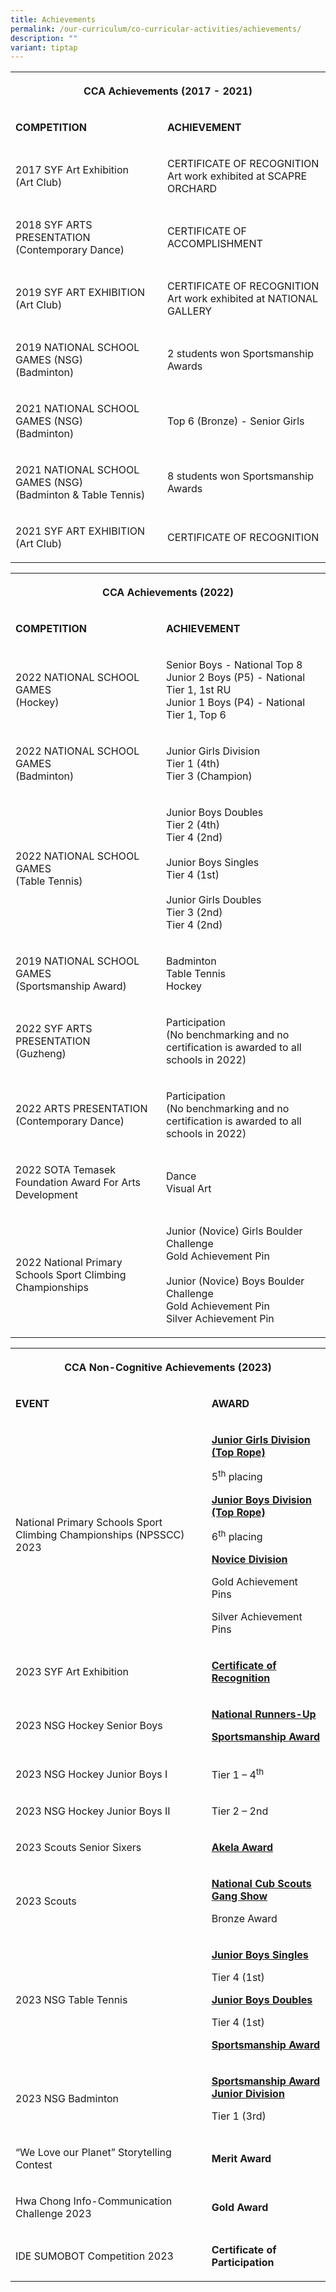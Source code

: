 ```yaml
---
title: Achievements
permalink: /our-curriculum/co-curricular-activities/achievements/
description: ""
variant: tiptap
---
```

<table>
<tbody>
<tr>
<th rowspan="1" colspan="2">
<p><strong>CCA Achievements (2017 - 2021)</strong>
</p>
</th>
</tr>
<tr>
<td rowspan="1" colspan="1">
<p><strong>COMPETITION</strong>
</p>
</td>
<td rowspan="1" colspan="1">
<p><strong>ACHIEVEMENT<br></strong>
</p>
</td>
</tr>
<tr>
<td rowspan="1" colspan="1">
<p>2017 SYF Art Exhibition
<br>(Art Club)</p>
</td>
<td rowspan="1" colspan="1">
<p>CERTIFICATE OF RECOGNITION
<br>Art work exhibited at SCAPRE ORCHARD</p>
</td>
</tr>
<tr>
<td rowspan="1" colspan="1">
<p>2018 SYF ARTS PRESENTATION
<br>(Contemporary Dance)
<br>
</p>
</td>
<td rowspan="1" colspan="1">
<p>CERTIFICATE OF ACCOMPLISHMENT</p>
</td>
</tr>
<tr>
<td rowspan="1" colspan="1">
<p>2019 SYF ART EXHIBITION
<br>(Art Club)</p>
</td>
<td rowspan="1" colspan="1">
<p>CERTIFICATE OF RECOGNITION
<br>Art work exhibited at NATIONAL GALLERY</p>
</td>
</tr>
<tr>
<td rowspan="1" colspan="1">
<p>2019 NATIONAL SCHOOL GAMES (NSG)
<br>(Badminton)</p>
</td>
<td rowspan="1" colspan="1">
<p>2 students won Sportsmanship Awards</p>
</td>
</tr>
<tr>
<td rowspan="1" colspan="1">
<p>2021 NATIONAL SCHOOL GAMES (NSG)
<br>(Badminton)</p>
</td>
<td rowspan="1" colspan="1">
<p>Top 6 (Bronze) - Senior Girls</p>
</td>
</tr>
<tr>
<td rowspan="1" colspan="1">
<p>2021 NATIONAL SCHOOL GAMES (NSG)
<br>(Badminton &amp; Table Tennis)</p>
</td>
<td rowspan="1" colspan="1">
<p>8 students won Sportsmanship Awards</p>
</td>
</tr>
<tr>
<td rowspan="1" colspan="1">
<p>2021 SYF ART EXHIBITION
<br>(Art Club)</p>
</td>
<td rowspan="1" colspan="1">
<p>CERTIFICATE OF RECOGNITION</p>
</td>
</tr>
</tbody>
</table>
<table>
<tbody>
<tr>
<th rowspan="1" colspan="2">
<p><strong>CCA Achievements (2022)</strong>
</p>
</th>
</tr>
<tr>
<td rowspan="1" colspan="1">
<p><strong>COMPETITION</strong>
</p>
</td>
<td rowspan="1" colspan="1">
<p><strong>ACHIEVEMENT<br></strong>
</p>
</td>
</tr>
<tr>
<td rowspan="1" colspan="1">
<p>2022 NATIONAL SCHOOL GAMES
<br>(Hockey)</p>
</td>
<td rowspan="1" colspan="1">
<p>Senior Boys - National Top 8
<br>Junior 2 Boys (P5) - National Tier 1, 1st RU
<br>Junior 1 Boys (P4) - National Tier 1, Top 6</p>
</td>
</tr>
<tr>
<td rowspan="1" colspan="1">
<p>2022 NATIONAL SCHOOL GAMES
<br>(Badminton)
<br>
</p>
</td>
<td rowspan="1" colspan="1">
<p>Junior Girls Division
<br>Tier 1 (4th)
<br>Tier 3 (Champion)</p>
</td>
</tr>
<tr>
<td rowspan="1" colspan="1">
<p>2022 NATIONAL SCHOOL GAMES
<br>(Table Tennis)</p>
</td>
<td rowspan="1" colspan="1">
<p>Junior Boys Doubles
<br>Tier 2 (4th)
<br>Tier 4 (2nd)
<br>
<br>Junior Boys Singles
<br>Tier 4 (1st)
<br>
<br>Junior Girls Doubles
<br>Tier 3 (2nd)
<br>Tier 4 (2nd)</p>
</td>
</tr>
<tr>
<td rowspan="1" colspan="1">
<p>2019 NATIONAL SCHOOL GAMES
<br>(Sportsmanship Award)</p>
</td>
<td rowspan="1" colspan="1">
<p>Badminton
<br>Table Tennis
<br>Hockey
<br>
</p>
</td>
</tr>
<tr>
<td rowspan="1" colspan="1">
<p>2022 SYF ARTS PRESENTATION
<br>(Guzheng)</p>
</td>
<td rowspan="1" colspan="1">
<p>Participation
<br>(No benchmarking and no certification is awarded to all schools in 2022)</p>
</td>
</tr>
<tr>
<td rowspan="1" colspan="1">
<p>2022 ARTS PRESENTATION
<br>(Contemporary Dance)</p>
</td>
<td rowspan="1" colspan="1">
<p>Participation
<br>(No benchmarking and no certification is awarded to all schools in 2022)</p>
</td>
</tr>
<tr>
<td rowspan="1" colspan="1">
<p>2022 SOTA Temasek Foundation Award For Arts Development</p>
</td>
<td rowspan="1" colspan="1">
<p>Dance
<br>Visual Art</p>
</td>
</tr>
<tr>
<td rowspan="1" colspan="1">
<p>2022 National Primary Schools Sport Climbing Championships</p>
</td>
<td rowspan="1" colspan="1">
<p>Junior (Novice) Girls Boulder Challenge
<br>Gold Achievement Pin
<br>
<br>Junior (Novice) Boys Boulder Challenge
<br>Gold Achievement Pin
<br>Silver Achievement Pin</p>
</td>
</tr>
</tbody>
</table>
<table>
<tbody>
<tr>
<th rowspan="1" colspan="2">
<p><strong>CCA Non-Cognitive Achievements (2023)</strong>
</p>
</th>
</tr>
<tr>
<td rowspan="1" colspan="1">
<p><strong>EVENT</strong>
</p>
</td>
<td rowspan="1" colspan="1">
<p><strong>AWARD</strong>
</p>
</td>
</tr>
<tr>
<td rowspan="1" colspan="1">
<p>National Primary Schools Sport Climbing Championships (NPSSCC) 2023</p>
</td>
<td rowspan="1" colspan="1">
<p><strong><u>Junior Girls Division (Top Rope)</u></strong>
</p>
<p>5<sup>th</sup> placing</p>
<p></p>
<p><strong><u>Junior Boys Division (Top Rope)</u></strong>
</p>
<p>6<sup>th</sup> placing</p>
<p></p>
<p><strong><u>Novice Division</u></strong>
</p>
<p>Gold Achievement Pins</p>
<p>Silver Achievement Pins</p>
</td>
</tr>
<tr>
<td rowspan="1" colspan="1">
<p>2023 SYF Art Exhibition</p>
</td>
<td rowspan="1" colspan="1">
<p><strong><u>Certificate of Recognition</u></strong>
</p>
</td>
</tr>
<tr>
<td rowspan="1" colspan="1">
<p>2023 NSG Hockey Senior Boys</p>
</td>
<td rowspan="1" colspan="1">
<p><strong><u>National Runners-Up</u></strong>
</p>
<p><strong><u>Sportsmanship Award</u></strong>
</p>
</td>
</tr>
<tr>
<td rowspan="1" colspan="1">
<p>2023 NSG Hockey Junior Boys I</p>
</td>
<td rowspan="1" colspan="1">
<p>Tier 1 – 4<sup>th</sup>
</p>
</td>
</tr>
<tr>
<td rowspan="1" colspan="1">
<p>2023 NSG Hockey Junior Boys II</p>
</td>
<td rowspan="1" colspan="1">
<p>Tier 2 – 2nd</p>
</td>
</tr>
<tr>
<td rowspan="1" colspan="1">
<p>2023 Scouts Senior Sixers</p>
</td>
<td rowspan="1" colspan="1">
<p><strong><u>Akela Award</u></strong>
</p>
</td>
</tr>
<tr>
<td rowspan="1" colspan="1">
<p>2023 Scouts</p>
</td>
<td rowspan="1" colspan="1">
<p><strong><u>National Cub Scouts Gang Show</u></strong>
</p>
<p>Bronze Award</p>
</td>
</tr>
<tr>
<td rowspan="1" colspan="1">
<p>2023 NSG Table Tennis</p>
</td>
<td rowspan="1" colspan="1">
<p><strong><u>Junior Boys Singles</u></strong>
</p>
<p>Tier 4 (1st)</p>
<p></p>
<p><strong><u>Junior Boys Doubles</u></strong>
</p>
<p>Tier 4 (1st)</p>
<p></p>
<p><strong><u>Sportsmanship Award</u></strong>
</p>
</td>
</tr>
<tr>
<td rowspan="1" colspan="1">
<p>2023 NSG Badminton</p>
</td>
<td rowspan="1" colspan="1">
<p><strong><u>Sportsmanship Award</u> <br><u>Junior Division</u></strong>
</p>
<p>Tier 1 (3rd)</p>
</td>
</tr>
<tr>
<td rowspan="1" colspan="1">
<p>“We Love our Planet” Storytelling Contest</p>
</td>
<td rowspan="1" colspan="1">
<p><strong>Merit Award</strong>
</p>
</td>
</tr>
<tr>
<td rowspan="1" colspan="1">
<p>Hwa Chong Info-Communication Challenge 2023</p>
</td>
<td rowspan="1" colspan="1">
<p><strong>Gold Award</strong>
</p>
</td>
</tr>
<tr>
<td rowspan="1" colspan="1">
<p>IDE SUMOBOT Competition 2023</p>
</td>
<td rowspan="1" colspan="1">
<p><strong>Certificate of Participation</strong>
</p>
</td>
</tr>
</tbody>
</table>
<p></p>